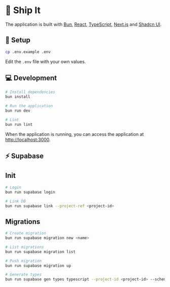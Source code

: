 # 🛒 Ship It

The application is built with [Bun](https://bun.sh/), [React](https://reactjs.org/), [TypeScript](https://www.typescriptlang.org/), [Next.js](https://nextjs.org/) and [Shadcn UI](https://ui.shadcn.com/).

## 🔧 Setup

```bash
cp .env.example .env
```

Edit the `.env` file with your own values.

## 💻 Development

```bash
# Install dependencies
bun install

# Run the application
bun run dev

# Lint
bun run lint
```

When the application is running, you can access the application at [http://localhost:3000](http://localhost:3000).

## ⚡️ Supabase

## Init

```bash
# Login 
bun run supabase login

# Link DB
bun run supabase link --project-ref <project-id>
```

## Migrations

```bash
# Create migration
bun run supabase migration new <name>

# List migrations
bun run supabase migration list

# Push migration
bun run supabase migration up

# Generate types
bun run supabase gen types typescript --project-id <project-id> --schema public > database.types.ts
```
